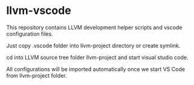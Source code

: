 # llvm-vscode
This repository contains LLVM development helper scripts and vscode configuration files.

Just copy .vscode folder into llvm-project directory or create symlink. 

cd into LLVM source tree folder llvm-project and start visual studio code.

All configurations will be imported automatically once we start VS Code from llvm-project folder.
